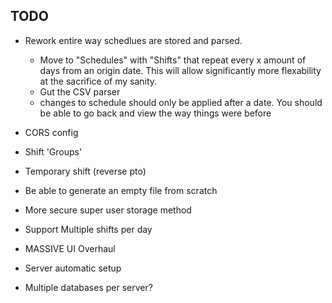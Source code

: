 ## TODO
 
* Rework entire way schedlues are stored and parsed. 
  - Move to "Schedules" with "Shifts" that repeat every x amount of days from an origin date. This will allow significantly more flexability at the sacrifice of my sanity.
  - Gut the CSV parser
  - changes to schedule should only be applied after a date. You should be able to go back and view the way things were before

* CORS config

* Shift 'Groups'

* Temporary shift (reverse pto)

* Be able to generate an empty file from scratch

* More secure super user storage method

* Support Multiple shifts per day

* MASSIVE UI Overhaul

* Server automatic setup

* Multiple databases per server?
